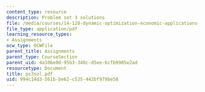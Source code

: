 ```yaml
---
content_type: resource
description: Problem set 3 solutions
file: /media/courses/14-128-dynamic-optimization-economic-applications-recursive-methods-spring-2003/994c14d3561bbe62c535442bf979be58_ps3sol.pdf
file_type: application/pdf
learning_resource_types:
- Assignments
ocw_type: OCWFile
parent_title: Assignments
parent_type: CourseSection
parent_uid: 4a106e0d-95b3-340c-d5ee-6cfb9985e2ad
resourcetype: Document
title: ps3sol.pdf
uid: 994c14d3-561b-be62-c535-442bf979be58
---
```

